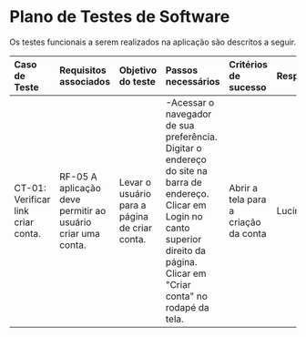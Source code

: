 # Plano de Testes de Software

Os testes funcionais a serem realizados na aplicação são descritos a seguir. 

| Caso de Teste | Requisitos associados | Objetivo do teste|Passos necessários|Critérios de sucesso|Responsável
|:---|:----|:---|:------|:---|:---
| CT-01: Verificar link criar conta. | RF-05	A aplicação deve permitir ao usuário criar uma conta. | Levar o usuário para a página de criar conta.|-Acessar o navegador de sua preferência.<br>Digitar o endereço do site na barra de endereço.<br> Clicar em Login no canto superior direito da página.<br> Clicar em "Criar conta" no rodapé da tela.<br>| Abrir a tela para a criação da conta  |   Lucineia|

 

